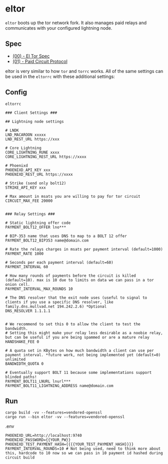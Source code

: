 eltor
=====

`eltor` boots up the tor network fork. It also manages paid relays and communicates with your configured lightning node. 

Spec
----
- [(00) - El Tor Spec](./spec/00_spec.md)
- [(01) - Paid Circuit Protocol](./spec/01_paid_circuits.md)


eltor is very similar to how `tor` and `torrc` works. All of the same settings can be used in the `eltorrc` with these additional settings:

Config
------
`eltorrc`
```
### Client Settings ###

## Lightning node settings

# LNDK
LND_MACAROON xxxxx
LND_REST_URL https://xxx

# Core Lightning
CORE_LIGHTNING_RUNE xxxx
CORE_LIGHTNING_REST_URL https://xxxx

# Phoenixd
PHOENIXD_API_KEY xxx
PHOENIXD_REST_URL https://xxxx

# Strike (send only bolt12)
STRIKE_API_KEY xxx

# Max amount in msats you are willing to pay for tor circuit
CIRCUIT_MAX_FEE 20000


### Relay Settings ###

# Static lightning offer code
PAYMENT_BOLT12_OFFER lno***

# BIP-353 name that uses DNS to map to a BOLT 12 offer
PAYMENT_BOLT12_BIP353 name@domain.com

# Rate the relays charges in msats per payment interval (default=1000)
PAYMENT_RATE 1000

# Seconds per each payment interval (default=60)
PAYMENT_INTERVAL 60

# How many rounds of payments before the circuit is killed (default=10). max is 10 due to limits on data we can pass in a tor onion cell.
PAYMENT_INTERVAL_MAX_ROUNDS 10

# The DNS resolver that the exit node uses (useful to signal to clients if you use a specific DNS resolver, like family.dns.mullvad.net 194.242.2.6) *Optional
DNS_RESOLVER 1.1.1.1


# We recommend to set this 0 to allow the client to test the bandwidth. 
# Setting this might make your relay less desirable as a noobie relay, but can be useful if you are being spammed or are a mature relay
HANDSHAKE_FEE 0 

# A quota set in KBytes on how much bandwidth a client can use per payment interval. *future work, not being implemented yet (default=0) unlimited
BANDWIDTH_QUOTA 0

# Eventually support BOLT 11 because some implementations support blinded paths!
PAYMENT_BOLT11_LNURL lnurl*** 
PAYMENT_BOLT11_LIGHTNING_ADDRESS name@domain.com
```

Run
---
```
cargo build -vv --features=vendored-openssl
cargo run --bin eltor -vv --features=vendored-openssl
```

.env
```
PHOENIXD_URL=http://localhost:9740
PHOENIXD_PASSWORD={{YOUR_PW}}
PHOENIXD_TEST_PAYMENT_HASH={{{{YOUR_TEST_PAYMENT_HASH}}}} 
PAYMENT_INTERVAL_ROUNDS=10 # Not being used, need to think more about this, hardcode to 10 now so we can pass in 10 payment id hashed during circuit build
```
